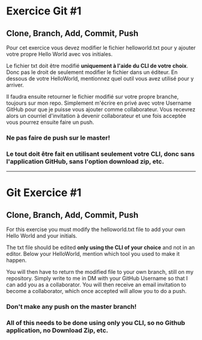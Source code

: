 # Exercice Git #1
## Clone, Branch, Add, Commit, Push

Pour cet exercice vous devez modifier le fichier helloworld.txt pour y ajouter votre propre Hello World avec vos initiales.

Le fichier txt doit être modifié **uniquement à l'aide du CLI de votre choix**. Donc pas le droit de seulement modifier le fichier dans un éditeur.
En dessous de votre HelloWorld, mentionnez quel outil vous avez utilisé pour y arriver.

Il faudra ensuite retourner le fichier modifié sur votre propre branche, toujours sur mon repo. Simplement m'écrire en privé avec votre Username GitHub pour que je puisse vous ajouter comme collaborateur. Vous recevrez alors un courriel d'invitation à devenir collaborateur et une fois acceptée vous pourrez ensuite faire un push.


### Ne pas faire de push sur le master!
### Le tout doit être fait en utilisant seulement votre CLI, donc sans l'application GitHub, sans l'option download zip, etc.

---------------------------------------------------------------------------------------------------------------------------------
# Git Exercice #1
## Clone, Branch, Add, Commit, Push

For this exercise you must modify the helloworld.txt file to add your own Hello World and your initials.

The txt file should be edited **only using the CLI of your choice** and not in an editor.
Below your HelloWorld, mention which tool you used to make it happen.

You will then have to return the modified file to your own branch, still on my repository. Simply write to me in DM with your GitHub Username so that I can add you as a collaborator. You will then receive an email invitation to become a collaborator, which once accepted will allow you to do a push.


### Don't make any push on the master branch!
### All of this needs to be done using only you CLI, so no Github application, no Download Zip, etc.

